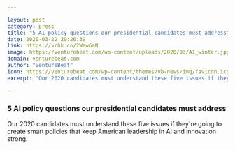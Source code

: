 ```yaml
---

layout: post
category: press
title: "5 AI policy questions our presidential candidates must address"
date: 2020-03-22 20:26:39
link: https://vrhk.co/2Wzw6aN
image: https://venturebeat.com/wp-content/uploads/2020/03/AI_winter.jpg?w=1200&strip=all
domain: venturebeat.com
author: "VentureBeat"
icon: https://venturebeat.com/wp-content/themes/vb-news/img/favicon.ico
excerpt: "Our 2020 candidates must understand these five issues if they're going to create smart policies that keep American leadership in AI and innovation strong."

---
```


### 5 AI policy questions our presidential candidates must address

Our 2020 candidates must understand these five issues if they're going to create smart policies that keep American leadership in AI and innovation strong.